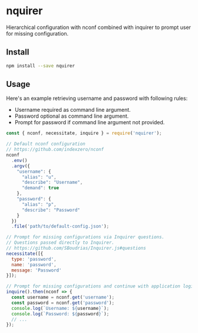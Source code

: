 
# nquirer

Hierarchical configuration with nconf combined with inquirer to prompt user for
missing configuration.

## Install

```bash
npm install --save nquirer
```

## Usage

Here's an example retrieving username and password with following rules:

- Username required as command line argument.
- Password optional as command line argument.
- Prompt for password if command line argument not provided.

```javascript
const { nconf, necessitate, inquire } = require('nquirer');

// Default nconf configuration
// https://github.com/indexzero/nconf
nconf
  .env()
  .argv({
    "username": {
      "alias": "u",
      "describe": "Username",
      "demand": true
    },
    "password": {
      "alias": "p",
      "describe": "Password"
    }
  })
  .file('path/to/default-config.json');

// Prompt for missing configurations via Inquirer questions.
// Questions passed directly to Inquirer.
// https://github.com/SBoudrias/Inquirer.js#questions
necessitate([{
  type: 'password',
  name: 'password',
  message: 'Password'
}]);

// Prompt for missing configurations and continue with application logic...
inquire().then(nconf => {
  const username = nconf.get('username');
  const password = nconf.get('password');
  console.log(`Username: ${username}`);
  console.log(`Password: ${password}`);
  // ...
});

```
